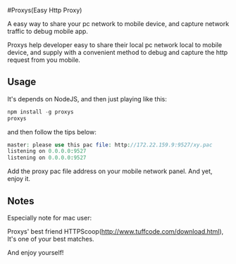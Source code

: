 #Proxys(Easy Http Proxy)

A easy way to share your pc network to mobile device, and capture network traffic to debug mobile app.

Proxys help developer easy to share their local pc network local to mobile device, and supply with a convenient method to debug and capture the http request from you mobile.

## Usage

It's depends on NodeJS, and then just playing like this:

```javascript
npm install -g proxys
proxys
```


and then follow the tips below:
```php
master: please use this pac file: http://172.22.159.9:9527/xy.pac
listening on 0.0.0.0:9527
listening on 0.0.0.0:9527
```
Add the proxy pac file address on your mobile network panel.
And yet, enjoy it.

## Notes

Especially note for mac user:

Proxys' best friend HTTPScoop(http://www.tuffcode.com/download.html), It's one of your best matches.

And enjoy yourself!





